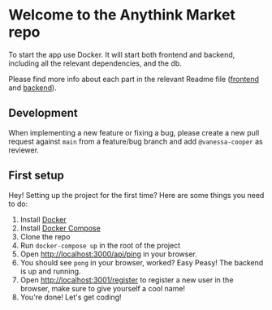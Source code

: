 # Welcome to the Anythink Market repo

To start the app use Docker. It will start both frontend and backend, including all the relevant dependencies, and the db.

Please find more info about each part in the relevant Readme file ([frontend](frontend/readme.md) and [backend](backend/README.md)).

## Development

When implementing a new feature or fixing a bug, please create a new pull request against `main` from a feature/bug branch and add `@vanessa-cooper` as reviewer.

## First setup

Hey! Setting up the project for the first time? Here are some things you need to do:

1. Install [Docker](https://docs.docker.com/get-docker/)
2. Install [Docker Compose](https://docs.docker.com/compose/install/)
3. Clone the repo
4. Run `docker-compose up` in the root of the project
5. Open [http://localhost:3000/api/ping](http://localhost:3000/api/ping) in your browser.
6. You should see `pong` in your browser, worked? Easy Peasy! The backend is up and running.
7. Open [http://localhost:3001/register](http://localhost:3001/register) to register a new user in the browser, make sure to give yourself a cool name!
8. You're done! Let's get coding!
